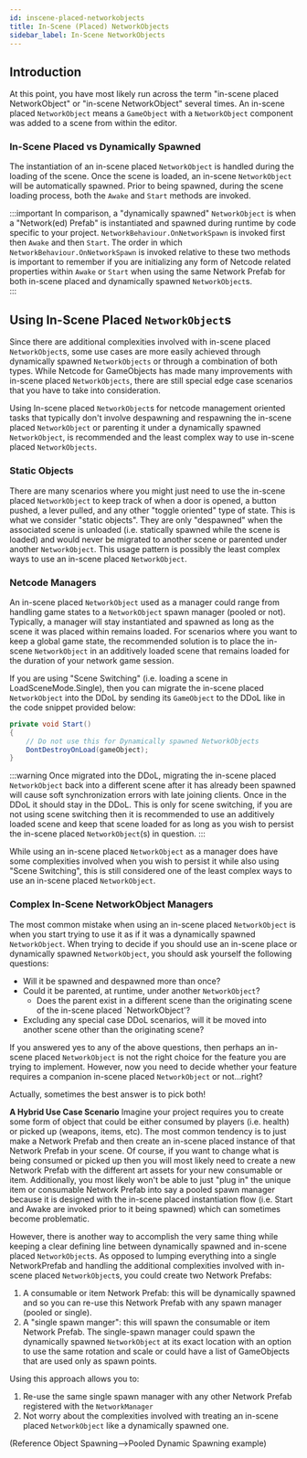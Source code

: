 ```yaml
---
id: inscene-placed-networkobjects
title: In-Scene (Placed) NetworkObjects
sidebar_label: In-Scene NetworkObjects
---
```


## Introduction
At this point, you have most likely run across the term "in-scene placed NetworkObject" or "in-scene NetworkObject" several times.  An in-scene placed `NetworkObject` means a `GameObject` with a `NetworkObject` component was added to a scene from within the editor. 


### In-Scene Placed vs Dynamically Spawned
The instantiation of an in-scene placed `NetworkObject` is handled during the loading of the scene.  Once the scene is loaded, an in-scene `NetworkObject` will be automatically spawned.  Prior to being spawned, during the scene loading process, both the `Awake` and `Start` methods are invoked.

:::important
In comparison, a "dynamically spawned" `NetworkObject` is when a "Network(ed) Prefab" is instantiated and spawned during runtime by code specific to your project.  `NetworkBehaviour.OnNetworkSpawn` is invoked first then `Awake` and then `Start`.  The order in which `NetworkBehaviour.OnNetworkSpawn` is invoked relative to these two methods is important to remember if you are initializing any form of Netcode related properties within `Awake` or `Start` when using the same Network Prefab for both in-scene placed and dynamically spawned `NetworkObject`s.  
:::

## Using In-Scene Placed `NetworkObject`s
Since there are additional complexities involved with in-scene placed `NetworkObject`s, some use cases are more easily achieved through dynamically spawned `NetworkObjects` or through a combination of both types. While Netcode for GameObjects has made many improvements with in-scene placed `NetworkObjects`, there are still special edge case scenarios that you have to take into consideration.

Using In-scene placed `NetworkObject`s for netcode management oriented  tasks that typically don't involve despawning and respawning the in-scene placed `NetworkObject` or parenting it under a dynamically spawned `NetworkObject`, is recommended and the least complex way to use in-scene placed `NetworkObjects`.  

### Static Objects
There are many scenarios where you might just need to use the in-scene placed `NetworkObject` to keep track of when a door is opened, a button pushed, a lever pulled, and any other "toggle oriented" type of state.  This is what we consider "static objects".  They are only "despawned" when the associated scene is unloaded (i.e. statically spawned while the scene is loaded) and would never be migrated to another scene or parented under another `NetworkObject`.  This usage pattern is possibly the least complex ways to use an in-scene placed `NetworkObject`.

### Netcode Managers
An in-scene placed `NetworkObject` used as a manager could range from handling game states to a `NetworkObject` spawn manager (pooled or not). Typically, a manager will stay instantiated and spawned as long as the scene it was placed within remains loaded.  For scenarios where you want to keep a global game state, the recommended solution is to place the in-scene `NetworkObject` in an additively loaded scene that remains loaded for the duration of your network game session.  

If you are using "Scene Switching" (i.e. loading a scene in LoadSceneMode.Single), then you can migrate the in-scene placed `NetworkObject` into the DDoL by sending its `GameObject` to the DDoL like in the code snippet provided below:

```csharp
private void Start()
{
    // Do not use this for Dynamically spawned NetworkObjects
    DontDestroyOnLoad(gameObject);
}
```
:::warning
Once migrated into the DDoL, migrating the in-scene placed `NetworkObject` back into a different scene after it has already been spawned will cause soft synchronization errors with late joining clients.  Once in the DDoL it should stay in the DDoL.  This is only for scene switching, if you are not using scene switching then it is recommended to use an additively loaded scene and keep that scene loaded for as long as you wish to persist the in-scene placed `NetworkObject`(s) in question.
:::

While using an in-scene placed `NetworkObject` as a manager does have some complexities involved when you wish to persist it while also using "Scene Switching", this is still considered one of the least complex ways to use an in-scene placed `NetworkObject`.

### Complex In-Scene NetworkObject Managers
The most common mistake when using an in-scene placed `NetworkObject` is when you start trying to use it as if it was a dynamically spawned `NetworkObject`. When trying to decide if you should use an in-scene place or dynamically spawned `NetworkObject`, you should ask yourself the following questions:
- Will it be spawned and despawned more than once?
- Could it be parented, at runtime, under another `NetworkObject`?
    - Does the parent exist in a different scene than the originating scene of the in-scene placed `NetworkObject'?
- Excluding any special case DDoL scenarios, will it be moved into another scene other than the originating scene?

If you answered yes to any of the above questions, then perhaps an in-scene placed `NetworkObject` is not the right choice for the feature you are trying to implement.  However, now you need to decide whether your feature requires a companion in-scene placed `NetworkObject` or not...right?  

Actually, sometimes the best answer is to pick both!

**A Hybrid Use Case Scenario**
Imagine your project requires you to create some form of object that could be either consumed by players (i.e. health) or picked up (weapons, items, etc). The most common tendency is to just make a Network Prefab and then create an in-scene placed instance of that Network Prefab in your scene. Of course, if you want to change what is being consumed or picked up then you will most likely need to create a new Network Prefab with the different art assets for your new consumable or item.  Additionally, you most likely won't be able to just "plug in" the unique item or consumable Network Prefab into say a pooled spawn manager because it is designed with the in-scene placed instantiation flow (i.e. Start and Awake are invoked prior to it being spawned) which can sometimes become problematic.

However, there is another way to accomplish the very same thing while keeping a clear defining line between dynamically spawned and in-scene placed `NetworkObject`s. As opposed to lumping everything into a single NetworkPrefab and handling the additional complexities involved with in-scene placed `NetworkObject`s, you could create two Network Prefabs:

1. A consumable or item Network Prefab: this will be dynamically spawned and so you can re-use this Network Prefab with any spawn manager (pooled or single).
2. A "single spawn manger": this will spawn the consumable or item Network Prefab.  The single-spawn manager could spawn the dynamically spawned `NetworkObject` at its exact location with an option to use the same rotation and scale or could have a list of GameObjects that are used only as spawn points.

Using this approach allows you to:
1. Re-use the same single spawn manager with any other Network Prefab registered with the `NetworkManager`
2. Not worry about the complexities involved with treating an in-scene placed `NetworkObject` like a dynamically spawned one.



(Reference Object Spawning-->Pooled Dynamic Spawning example)



